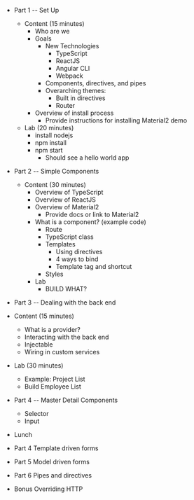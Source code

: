 * Part 1 -- Set Up
  * Content (15 minutes)
    * Who are we
    * Goals
      * New Technologies
        * TypeScript
        * ReactJS
        * Angular CLI
        * Webpack
      * Components, directives, and pipes
      * Overarching themes:
        * Built in directives
        * Router
    * Overview of install process
      * Provide instructions for installing Material2 demo
  * Lab (20 minutes)
    * install nodejs
    * npm install
    * npm start
      * Should see a hello world app

* Part 2 -- Simple Components
  * Content (30 minutes)
    * Overview of TypeScript
    * Overview of ReactJS
    * Overview of Material2
      * Provide docs or link to Material2
    * What is a component? (example code)
      * Route
      * TypeScript class
      * Templates
        * Using directives
        * 4 ways to bind
        * Template tag and shortcut
      * Styles
    * Lab
      * BUILD WHAT?
* Part 3 -- Dealing with the back end
 * Content (15 minutes)
    * What is a provider?
    * Interacting with the back end
    * Injectable
    * Wiring in custom services
 * Lab (30 minutes)
    * Example: Project List
    * Build Employee List

* Part 4 -- Master Detail Components
  * Selector
  * Input

* Lunch

* Part 4 Template driven forms
* Part 5 Model driven forms
* Part 6 Pipes and directives
* Bonus Overriding HTTP

